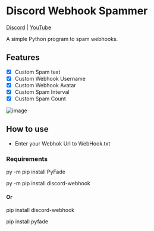 # Discord Webhook Spammer

[Discord](https://discord.com/invite/HXCxmc4G4J) | [YouTube](https://www.youtube.com/channel/UC8iAdwlggk1CkNbGiIEPNVQ)

A simple Python program to spam webhooks.

## Features
- [X] Custom Spam text
- [X] Custom Webhook Username
- [X] Custom Webhook Avatar
- [X] Custom Spam Interval
- [X] Custom Spam Count

![image](https://user-images.githubusercontent.com/83973611/186880884-cc35ba6a-98f4-41ae-bded-1fb92a792df0.png)

## How to use

* Enter your Webhok Url to WebHook.txt

### Requirements

py -m pip install PyFade

py -m pip install discord-webhook

#### Or

pip install discord-webhook

pip install pyfade
